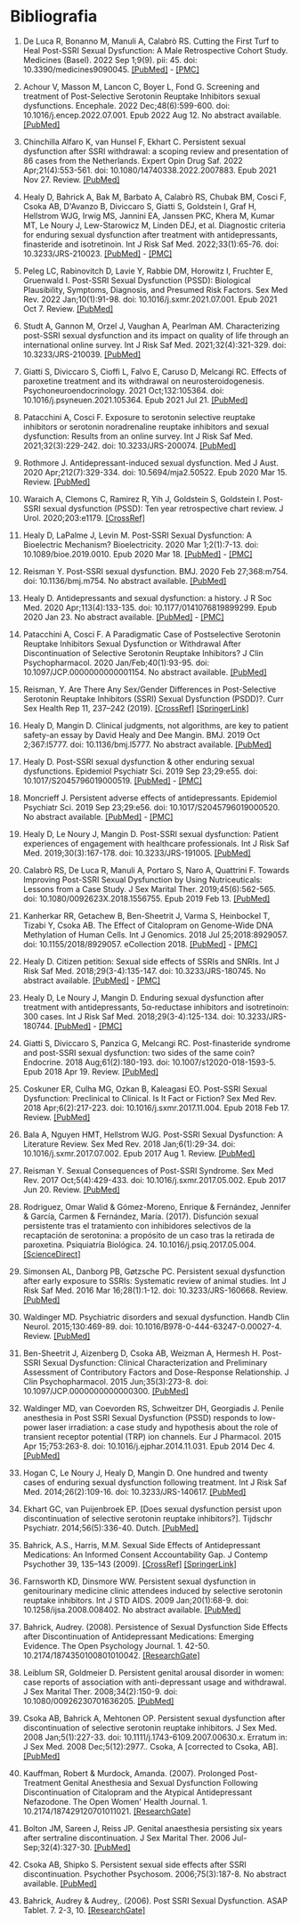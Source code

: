 # Bibliografia

1. De Luca R, Bonanno M, Manuli A, Calabrò RS. Cutting the First Turf to Heal
Post-SSRI Sexual Dysfunction: A Male Retrospective Cohort Study. Medicines
(Basel). 2022 Sep 1;9(9). pii: 45. doi: 10.3390/medicines9090045.
[[PubMed]](https://pubmed.ncbi.nlm.nih.gov/36135826) -
[[PMC]](https://www.ncbi.nlm.nih.gov/pmc/articles/PMC9503765)

2. Achour V, Masson M, Lancon C, Boyer L, Fond G. Screening and treatment of
Post-Selective Serotonin Reuptake Inhibitors sexual dysfunctions. Encephale. 2022
Dec;48(6):599-600. doi: 10.1016/j.encep.2022.07.001. Epub 2022 Aug 12. No
abstract available.
[[PubMed]](https://pubmed.ncbi.nlm.nih.gov/35970644)

3. Chinchilla Alfaro K, van Hunsel F, Ekhart C. Persistent sexual dysfunction after 
SSRI withdrawal: a scoping review and presentation of 86 cases from the
Netherlands. Expert Opin Drug Saf. 2022 Apr;21(4):553-561. doi:
10.1080/14740338.2022.2007883. Epub 2021 Nov 27. Review.
[[PubMed]](https://pubmed.ncbi.nlm.nih.gov/34791958)

4. Healy D, Bahrick A, Bak M, Barbato A, Calabrò RS, Chubak BM, Cosci F, Csoka AB,
D'Avanzo B, Diviccaro S, Giatti S, Goldstein I, Graf H, Hellstrom WJG, Irwig MS, 
Jannini EA, Janssen PKC, Khera M, Kumar MT, Le Noury J, Lew-Starowicz M, Linden
DEJ, et al. Diagnostic criteria for enduring sexual dysfunction after treatment
with antidepressants, finasteride and isotretinoin. Int J Risk Saf Med.
2022;33(1):65-76. doi: 10.3233/JRS-210023.
[[PubMed]](https://pubmed.ncbi.nlm.nih.gov/34719438) -
[[PMC]](https://www.ncbi.nlm.nih.gov/pmc/articles/PMC8925105)

5. Peleg LC, Rabinovitch D, Lavie Y, Rabbie DM, Horowitz I, Fruchter E, Gruenwald I.
Post-SSRI Sexual Dysfunction (PSSD): Biological Plausibility, Symptoms,
Diagnosis, and Presumed Risk Factors. Sex Med Rev. 2022 Jan;10(1):91-98. doi:
10.1016/j.sxmr.2021.07.001. Epub 2021 Oct 7. Review.
[[PubMed]](https://pubmed.ncbi.nlm.nih.gov/34627736)

6. Studt A, Gannon M, Orzel J, Vaughan A, Pearlman AM. Characterizing post-SSRI
sexual dysfunction and its impact on quality of life through an international
online survey. Int J Risk Saf Med. 2021;32(4):321-329. doi: 10.3233/JRS-210039.
[[PubMed]](https://pubmed.ncbi.nlm.nih.gov/34366299)

7. Giatti S, Diviccaro S, Cioffi L, Falvo E, Caruso D, Melcangi RC. Effects of
paroxetine treatment and its withdrawal on neurosteroidogenesis.
Psychoneuroendocrinology. 2021 Oct;132:105364. doi:
10.1016/j.psyneuen.2021.105364. Epub 2021 Jul 21.
[[PubMed]](https://pubmed.ncbi.nlm.nih.gov/34325207)

8. Patacchini A, Cosci F. Exposure to serotonin selective reuptake inhibitors or
serotonin noradrenaline reuptake inhibitors and sexual dysfunction: Results from 
an online survey. Int J Risk Saf Med. 2021;32(3):229-242. doi:
10.3233/JRS-200074.
[[PubMed]](https://pubmed.ncbi.nlm.nih.gov/33579876)

9. Rothmore J. Antidepressant-induced sexual dysfunction. Med J Aust. 2020
Apr;212(7):329-334. doi: 10.5694/mja2.50522. Epub 2020 Mar 15. Review.
[[PubMed]](https://pubmed.ncbi.nlm.nih.gov/32172535)

10. Waraich A, Clemons C, Ramirez R, Yih J, Goldstein S, Goldstein I.
Post-SSRI sexual dysfunction (PSSD): Ten year retrospective chart review.
J Urol. 2020;203:e1179.
[[CrossRef]](https://doi.org/10.1097/JU.0000000000000964.015)

11. Healy D, LaPalme J, Levin M. Post-SSRI Sexual Dysfunction: A Bioelectric
Mechanism? Bioelectricity. 2020 Mar 1;2(1):7-13. doi: 10.1089/bioe.2019.0010.
Epub 2020 Mar 18.
[[PubMed]](https://pubmed.ncbi.nlm.nih.gov/34471832) -
[[PMC]](https://www.ncbi.nlm.nih.gov/pmc/articles/PMC8370302)

12. Reisman Y. Post-SSRI sexual dysfunction. BMJ. 2020 Feb 27;368:m754. doi:
10.1136/bmj.m754. No abstract available.
[[PubMed]](https://pubmed.ncbi.nlm.nih.gov/32107204)

13. Healy D. Antidepressants and sexual dysfunction: a history. J R Soc Med. 2020
Apr;113(4):133-135. doi: 10.1177/0141076819899299. Epub 2020 Jan 23. No abstract 
available.
[[PubMed]](https://pubmed.ncbi.nlm.nih.gov/31972096) -
[[PMC]](https://www.ncbi.nlm.nih.gov/pmc/articles/PMC7160790)

14. Patacchini A, Cosci F. A Paradigmatic Case of Postselective Serotonin Reuptake
Inhibitors Sexual Dysfunction or Withdrawal After Discontinuation of Selective
Serotonin Reuptake Inhibitors? J Clin Psychopharmacol. 2020 Jan/Feb;40(1):93-95. 
doi: 10.1097/JCP.0000000000001154. No abstract available.
[[PubMed]](https://pubmed.ncbi.nlm.nih.gov/31834096)

15. Reisman, Y. Are There Any Sex/Gender Differences in Post-Selective Serotonin
Reuptake Inhibitors (SSRI) Sexual Dysfunction (PSDD)?.
Curr Sex Health Rep 11, 237–242 (2019).
[[CrossRef]](https://doi.org/10.1007/s11930-019-00222-x)
[[SpringerLink]](https://link.springer.com/article/10.1007/s11930-019-00222-x#citeas)

16. Healy D, Mangin D. Clinical judgments, not algorithms, are key to patient
safety-an essay by David Healy and Dee Mangin. BMJ. 2019 Oct 2;367:l5777. doi:
10.1136/bmj.l5777. No abstract available.
[[PubMed]](https://pubmed.ncbi.nlm.nih.gov/31578186)

17. Healy D. Post-SSRI sexual dysfunction & other enduring sexual dysfunctions.
Epidemiol Psychiatr Sci. 2019 Sep 23;29:e55. doi: 10.1017/S2045796019000519.
[[PubMed]](https://pubmed.ncbi.nlm.nih.gov/31543091) -
[[PMC]](https://www.ncbi.nlm.nih.gov/pmc/articles/PMC8061302)

18. Moncrieff J. Persistent adverse effects of antidepressants. Epidemiol Psychiatr
Sci. 2019 Sep 23;29:e56. doi: 10.1017/S2045796019000520. No abstract available.
[[PubMed]](https://pubmed.ncbi.nlm.nih.gov/31543093) -
[[PMC]](https://www.ncbi.nlm.nih.gov/pmc/articles/PMC8061256)

19. Healy D, Le Noury J, Mangin D. Post-SSRI sexual dysfunction: Patient experiences 
of engagement with healthcare professionals. Int J Risk Saf Med.
2019;30(3):167-178. doi: 10.3233/JRS-191005.
[[PubMed]](https://pubmed.ncbi.nlm.nih.gov/31450514)

20. Calabrò RS, De Luca R, Manuli A, Portaro S, Naro A, Quattrini F. Towards
Improving Post-SSRI Sexual Dysfunction by Using Nutriceuticals: Lessons from a
Case Study. J Sex Marital Ther. 2019;45(6):562-565. doi:
10.1080/0092623X.2018.1556755. Epub 2019 Feb 13.
[[PubMed]](https://pubmed.ncbi.nlm.nih.gov/30640584)

21. Kanherkar RR, Getachew B, Ben-Sheetrit J, Varma S, Heinbockel T, Tizabi Y, Csoka 
AB. The Effect of Citalopram on Genome-Wide DNA Methylation of Human Cells. Int J
Genomics. 2018 Jul 25;2018:8929057. doi: 10.1155/2018/8929057. eCollection 2018. 
[[PubMed]](https://pubmed.ncbi.nlm.nih.gov/30148158) -
[[PMC]](https://www.ncbi.nlm.nih.gov/pmc/articles/PMC6083487)

22. Healy D. Citizen petition: Sexual side effects of SSRIs and SNRIs. Int J Risk Saf
Med. 2018;29(3-4):135-147. doi: 10.3233/JRS-180745. No abstract available.
[[PubMed]](https://pubmed.ncbi.nlm.nih.gov/29733031) -
[[PMC]](https://www.ncbi.nlm.nih.gov/pmc/articles/PMC6004927)

23. Healy D, Le Noury J, Mangin D. Enduring sexual dysfunction after treatment with
antidepressants, 5α-reductase inhibitors and isotretinoin: 300 cases. Int J Risk 
Saf Med. 2018;29(3-4):125-134. doi: 10.3233/JRS-180744.
[[PubMed]](https://pubmed.ncbi.nlm.nih.gov/29733030) -
[[PMC]](https://www.ncbi.nlm.nih.gov/pmc/articles/PMC6004900)

24. Giatti S, Diviccaro S, Panzica G, Melcangi RC. Post-finasteride syndrome and
post-SSRI sexual dysfunction: two sides of the same coin? Endocrine. 2018
Aug;61(2):180-193. doi: 10.1007/s12020-018-1593-5. Epub 2018 Apr 19. Review.
[[PubMed]](https://pubmed.ncbi.nlm.nih.gov/29675596)

25. Coskuner ER, Culha MG, Ozkan B, Kaleagasi EO. Post-SSRI Sexual Dysfunction:
Preclinical to Clinical. Is It Fact or Fiction? Sex Med Rev. 2018
Apr;6(2):217-223. doi: 10.1016/j.sxmr.2017.11.004. Epub 2018 Feb 17. Review.
[[PubMed]](https://pubmed.ncbi.nlm.nih.gov/29463440)

26. Bala A, Nguyen HMT, Hellstrom WJG. Post-SSRI Sexual Dysfunction: A Literature
Review. Sex Med Rev. 2018 Jan;6(1):29-34. doi: 10.1016/j.sxmr.2017.07.002. Epub
2017 Aug 1. Review.
[[PubMed]](https://pubmed.ncbi.nlm.nih.gov/28778697)

27. Reisman Y. Sexual Consequences of Post-SSRI Syndrome. Sex Med Rev. 2017
Oct;5(4):429-433. doi: 10.1016/j.sxmr.2017.05.002. Epub 2017 Jun 20. Review.
[[PubMed]](https://pubmed.ncbi.nlm.nih.gov/28642048)

28. Rodriguez, Omar Walid & Gómez-Moreno, Enrique & Fernández, Jennifer & García,
Carmen & Fernández, María. (2017). Disfunción sexual persistente tras el tratamiento
con inhibidores selectivos de la recaptación de serotonina: a propósito de un caso tras
la retirada de paroxetina. Psiquiatría Biológica. 24. 10.1016/j.psiq.2017.05.004.
[[ScienceDirect]](https://www.sciencedirect.com/science/article/abs/pii/S1134593417300258?via%3Dihub)

29. Simonsen AL, Danborg PB, Gøtzsche PC. Persistent sexual dysfunction after early
exposure to SSRIs: Systematic review of animal studies. Int J Risk Saf Med. 2016 
Mar 16;28(1):1-12. doi: 10.3233/JRS-160668. Review.
[[PubMed]](https://pubmed.ncbi.nlm.nih.gov/27176752)

30. Waldinger MD. Psychiatric disorders and sexual dysfunction. Handb Clin Neurol.
2015;130:469-89. doi: 10.1016/B978-0-444-63247-0.00027-4. Review.
[[PubMed]](https://pubmed.ncbi.nlm.nih.gov/26003261)

31. Ben-Sheetrit J, Aizenberg D, Csoka AB, Weizman A, Hermesh H. Post-SSRI Sexual
Dysfunction: Clinical Characterization and Preliminary Assessment of Contributory
Factors and Dose-Response Relationship. J Clin Psychopharmacol. 2015
Jun;35(3):273-8. doi: 10.1097/JCP.0000000000000300.
[[PubMed]](https://pubmed.ncbi.nlm.nih.gov/25815755)

32. Waldinger MD, van Coevorden RS, Schweitzer DH, Georgiadis J. Penile anesthesia in
Post SSRI Sexual Dysfunction (PSSD) responds to low-power laser irradiation: a
case study and hypothesis about the role of transient receptor potential (TRP)
ion channels. Eur J Pharmacol. 2015 Apr 15;753:263-8. doi:
10.1016/j.ejphar.2014.11.031. Epub 2014 Dec 4.
[[PubMed]](https://pubmed.ncbi.nlm.nih.gov/25483212)

33. Hogan C, Le Noury J, Healy D, Mangin D. One hundred and twenty cases of enduring 
sexual dysfunction following treatment. Int J Risk Saf Med. 2014;26(2):109-16.
doi: 10.3233/JRS-140617.
[[PubMed]](https://pubmed.ncbi.nlm.nih.gov/24902508)

34. Ekhart GC, van Puijenbroek EP. [Does sexual dysfunction persist upon
discontinuation of selective serotonin reuptake inhibitors?]. Tijdschr Psychiatr.
2014;56(5):336-40. Dutch.
[[PubMed]](https://pubmed.ncbi.nlm.nih.gov/24838589)

35. Bahrick, A.S., Harris, M.M. Sexual Side Effects of Antidepressant Medications:
An Informed Consent Accountability Gap. J Contemp Psychother 39, 135–143 (2009).
[[CrossRef]](https://doi.org/10.1007/s10879-008-9094-0)
[[SpringerLink]](https://link.springer.com/article/10.1007/s10879-008-9094-0)

36. Farnsworth KD, Dinsmore WW. Persistent sexual dysfunction in genitourinary
medicine clinic attendees induced by selective serotonin reuptake inhibitors. Int
J STD AIDS. 2009 Jan;20(1):68-9. doi: 10.1258/ijsa.2008.008402. No abstract
available.
[[PubMed]](https://pubmed.ncbi.nlm.nih.gov/19103903)

37. Bahrick, Audrey. (2008). Persistence of Sexual Dysfunction Side Effects after
Discontinuation of Antidepressant Medications: Emerging Evidence.
The Open Psychology Journal. 1. 42-50. 10.2174/1874350100801010042.
[[ResearchGate]](https://www.researchgate.net/publication/228667893_Persistence_of_Sexual_Dysfunction_Side_Effects_after_Discontinuation_of_Antidepressant_Medications_Emerging_Evidence)

38. Leiblum SR, Goldmeier D. Persistent genital arousal disorder in women: case
reports of association with anti-depressant usage and withdrawal. J Sex Marital
Ther. 2008;34(2):150-9. doi: 10.1080/00926230701636205.
[[PubMed]](https://pubmed.ncbi.nlm.nih.gov/18224549)

39. Csoka AB, Bahrick A, Mehtonen OP. Persistent sexual dysfunction after
discontinuation of selective serotonin reuptake inhibitors. J Sex Med. 2008
Jan;5(1):227-33. doi: 10.1111/j.1743-6109.2007.00630.x. Erratum in: J Sex Med.
2008 Dec;5(12):2977.. Csoka, A [corrected to Csoka, AB].
[[PubMed]](https://pubmed.ncbi.nlm.nih.gov/18173768)

40. Kauffman, Robert & Murdock, Amanda. (2007). Prolonged Post-Treatment Genital
Anesthesia and Sexual Dysfunction Following Discontinuation of Citalopram and the
Atypical Antidepressant Nefazodone. The Open Women' Health Journal. 1. 10.2174/187429120701011021.
[[ResearchGate]](https://www.researchgate.net/publication/228663300_Prolonged_Post-Treatment_Genital_Anesthesia_and_Sexual_Dysfunction_Following_Discontinuation_of_Citalopram_and_the_Atypical_Antidepressant_Nefazodone)

41. Bolton JM, Sareen J, Reiss JP. Genital anaesthesia persisting six years after
sertraline discontinuation. J Sex Marital Ther. 2006 Jul-Sep;32(4):327-30.
[[PubMed]](https://pubmed.ncbi.nlm.nih.gov/16709553)

42. Csoka AB, Shipko S. Persistent sexual side effects after SSRI discontinuation.
Psychother Psychosom. 2006;75(3):187-8. No abstract available.
[[PubMed]](https://pubmed.ncbi.nlm.nih.gov/16636635)

43. Bahrick, Audrey & Audrey,. (2006). Post SSRI Sexual Dysfunction. ASAP Tablet. 7. 2-3, 10.
[[ResearchGate]](https://www.researchgate.net/publication/236587031_Post_SSRI_Sexual_Dysfunction)
